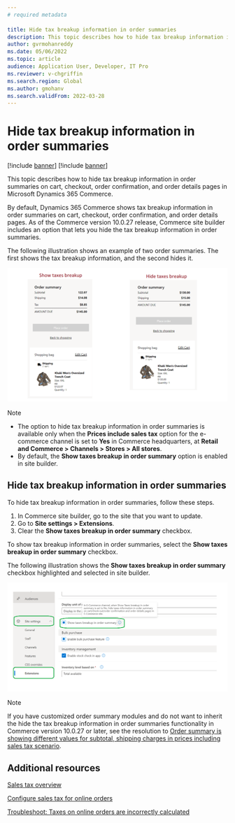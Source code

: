 ```yaml
---
# required metadata

title: Hide tax breakup information in order summaries
description: This topic describes how to hide tax breakup information in order summaries on cart, checkout, order confirmation, and order details pages in Microsoft Dynamics 365 Commerce.
author: gvrmohanreddy
ms.date: 05/06/2022
ms.topic: article
audience: Application User, Developer, IT Pro
ms.reviewer: v-chgriffin
ms.search.region: Global
ms.author: gmohanv
ms.search.validFrom: 2022-03-28
---
```


# Hide tax breakup information in order summaries

[!include [banner](includes/banner.md)]
[!include [banner](includes/preview-banner.md)]

This topic describes how to hide tax breakup information in order summaries on cart, checkout, order confirmation, and order details pages in Microsoft Dynamics 365 Commerce.

By default, Dynamics 365 Commerce shows tax breakup information in order summaries on cart, checkout, order confirmation, and order details pages. As of the Commerce version 10.0.27 release, Commerce site builder includes an option that lets you hide the tax breakup information in order summaries.

The following illustration shows an example of two order summaries. The first shows the tax breakup information, and the second hides it.

![Examples of carts where tax breakup information is shown and hidden.](media/prices-include-sales-tax-e-Commerce.png)

> [!NOTE]
> - The option to hide tax breakup information in order summaries is available only when the **Prices include sales tax** option for the e-commerce channel is set to **Yes** in Commerce headquarters, at **Retail and Commerce \> Channels \> Stores \> All stores**. 
> - By default, the **Show taxes breakup in order summary** option is enabled in site builder.

## Hide tax breakup information in order summaries

To hide tax breakup information in order summaries, follow these steps.

1. In Commerce site builder, go to the site that you want to update.
1. Go to **Site settings \> Extensions**.
1. Clear the **Show taxes breakup in order summary** checkbox.

To show tax breakup information in order summaries, select the **Show taxes breakup in order summary** checkbox.  

The following illustration shows the **Show taxes breakup in order summary** checkbox highlighted and selected in site builder.

![Show taxes breakup in order summary option in site builder.](media/prices-include-sales-tax-e-Commerce-site-settings.png)

> [!NOTE]
> If you have customized order summary modules and do not want to inherit the hide the tax breakup information in order summaries functionality in Commerce version 10.0.27 or later, see the resolution to [Order summary is showing different values for subtotal, shipping charges in prices including sales tax scenario](troubleshoot/revert-changes-sales-transaction-order-properties-10.0.27.md#resolution).

## Additional resources

[Sales tax overview](/finance/general-ledger/indirect-taxes-overview)

[Configure sales tax for online orders](sales-tax-config.md)

[Troubleshoot: Taxes on online orders are incorrectly calculated](troubleshoot/tax-miscalculated-online-order.md)

